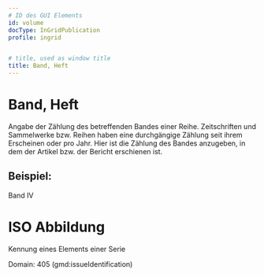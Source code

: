 ```yaml
---
# ID des GUI Elements
id: volume
docType: InGridPublication
profile: ingrid


# title, used as window title
title: Band, Heft
---
```


# Band, Heft

Angabe der Zählung des betreffenden Bandes einer Reihe. Zeitschriften und Sammelwerke bzw. Reihen haben eine durchgängige Zählung seit ihrem Erscheinen oder pro Jahr. Hier ist die Zählung des Bandes anzugeben, in dem der Artikel bzw. der Bericht erschienen ist.

## Beispiel:

Band IV

# ISO Abbildung

Kennung eines Elements einer Serie

Domain: 405 (gmd:issueIdentification)
